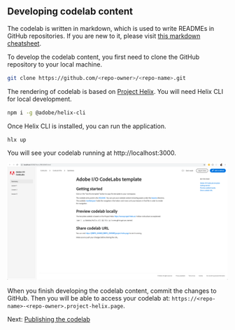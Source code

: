 ## Developing codelab content

The codelab is written in markdown, which is used to write READMEs in GitHub repositories. If you are new to it, please visit [this markdown cheatsheet](https://github.com/adam-p/markdown-here/wiki/Markdown-Cheatsheet).  

To develop the codelab content, you first need to clone the GitHub repository to your local machine.

``` bash
git clone https://github.com/<repo-owner>/<repo-name>.git
```

The rendering of codelab is based on [Project Helix](https://www.project-helix.io/). You will need Helix CLI for local development.

```bash
npm i -g @adobe/helix-cli
```

Once Helix CLI is installed, you can run the application.

```bash
hlx up
```

You will see your codelab running at http://localhost:3000.

![localhost](assets/localhost.png)

When you finish developing the codelab content, commit the changes to GitHub. Then you will be able to access your codelab at: `https://<repo-name>-<repo-owner>.project-helix.page`.

Next: [Publishing the codelab](/lessons/lesson3.md)
